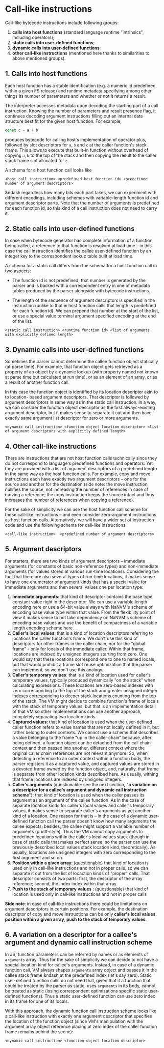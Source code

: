 # Call-like instructions

Call-like bytecode instructions include following groups:

1. **calls into host functions** (standard language runtime "intrinsics", including operators);
2. **static calls into user-defined functions**;
3. **dynamic calls into user-defined functions**;
4. **other call-like instructions** (mentioned here thanks to similarities to above mentioned groups).

## 1. Calls into host functions

Each host function has a stable identification (e.g. a numeric id predefined within a given FS
release) and runtime metadata specifying among other things its number of parameters and whether or
not it returns a result.

The interpreter accesses metadata upon decoding the starting part of a call instruction. Knowing the
number of parameters and result presence flag, it continues decoding argument instructions filling
out an internal data structure best fit for the given host function. For example,

```js
const c = a + b
```

produces bytecode for calling host's implementation of operator plus, followed by slot
descriptors for `a`, `b` and `c` at the caller function's stack frame. This allows to execute that
built-in function without overhead of copying `a`, `b` to the top of the stack and then copying
the result to the caller stack frame slot allocated for `c`.

A schema for a host function call looks like

`<host call instruction> <predefined host function id> <predefined number of argument descriptors>`

&ndash regardless how many bits each part takes, we can experiment with different encodings,
including schemes with variable-length function id and argument descriptor parts. Note that
the number of arguments is predefined for each function id, so this kind of a call instruction
does not need to carry it.

## 2. Static calls into user-defined functions

In case when bytecode generator has complete information of a function being called, a reference
to that function is resolved at load time &ndash; in this case the call instruction identifies
the callee user-defined function by an integer key to the correspondent lookup table built at load
time.

A schema for a static call differs from the schema for a host function call in two aspects:

- The function id is not predefined; that number is generated by the parser and is backed with
a correspondent entry in one of metadata tables produced by the parser alongside with bytecode
instructions.

- The length of the sequence of argument descriptors is specified in the instruction (unlike
to that in host function calls that length is predefined for each function id). We can prepend
that number at the start of the list, or use a special value terminal argument specified
encoding at the end of the list.

`<static call instruction> <runtime function id> <list of arguments with explicitly defined length>`

## 3. Dynamic calls into user-defined functions

Sometimes the parser cannot determine the callee function object statically (at parse time). For
example, that function object gets retrieved as a property of an object by a dynamic lookup
(with property named not known at parse time but calculated at run time), or as an element of
an array, or as a result of another function call.

In this case the function object is identified by its location descriptor akin to to location-
based argument descriptors. That descriptor is followed by argument descriptors in
same way as in the static call instruction. In a way, we can consider the function object
descriptor as the first always-existing argument descriptor, but it makes sense to separate
it out and then have exactly same argument list descriptor for zero or more arguments.

`<dynamic call instruction> <function object location descriptor> <list of argument descriptors
with explicitly defined length>`

## 4. Other call-like instructions

There are instructions that are not host function calls technically since they do not correspond
to language's predefined functions and operators. Yet they are provided with a list of argument
descriptors of a predefined length in the same way as the host function calls. For example,
copy and move instructions each have exactly two argument descriptors &ndash; one for the source and
another for the destination (side note: the move instruction nullifies the source, not increasing
the number of references in case of moving a reference; the copy instruction keeps the source intact
and thus increases the number of references when copying a reference).

For the sake of simplicity we can use the host function call scheme for these call-like instructions
&ndash; and even consider zero-argument instructions as host function calls. Alternatively, we will
have a wider set of instruction code and use the following schema for call-like instructions:

`<call-like instruction>  <predefined number of argument descriptors>`

## 5. Argument descriptors

For starters, there are two kinds of argument descriptors &ndash; immediate arguments (for constants
of basic non-reference types) and non-immediate arguments (for values stored at various run-time
locations). Considering the fact that there are also several types of run-time locations, it makes
sense to have one enumerator of argument kinds that has a special value for immediate arguments and
then several values one per location type:

1. **Immediate arguments**: that kind of descriptor contains the base type constant value right in
the descriptor. We can use a variable length encoding here or use a 64-bit value always with NaNVM's
scheme of encoding base value type within that value. From the flexibility point of view it makes
sense to not take dependency on NaNVM's scheme of encoding base values and use the benefit of
compactness of a variable length encoding scheme here.
2. **Caller's local values**: that is a kind of location descriptors referring to locations the
caller function's frame. We don't use this kind of descriptors for other frames in the caller chain,
nor for the "global frame" - only for locals of the immediate caller. Within that frame, locations
are indexed by unsigned integers starting from zero. One would say that these locations correspond
one to one to named locals, but that would prohibit a frame slot reuse optimization that the parser
can implement, so we don't use this analogy.
3. **Caller's temporary values**: that is a kind of location used for caller's temporary values,
typically produced dynamically "on the stack" when calculating expressions. These locations are
zero-based indexes with zero corresponding to the top of the stack and greater unsigned integer
indexes corresponding to deeper stack locations counting from the top of the stack. The VM might
decide to combine function's frame of locals with the stack of temporary values, but that is an
implementation detail of that VM so other implementations can use another approach, completely
separating two location kinds.
4. **Captured values**: that kind of location is used when the user-defined caller function refers
to value names that are not locally defined in it, but rather belong to outer contexts. We cannot
use a scheme that describes a value belonging to the frame "up in the caller chain" because, after
being defined, a function object can be detached from the call chain context and then passed into
another, different context where the original caller chain references are not relevant anymore. So,
when detecting a reference to an outer context within a function body, the parser registers it as
a captured value, and captured values are stored in a devoted frame owned by the function object,
and, naturally, that frame is separate from other location kinds described here. As usually, withing
that frame locations are indexed by unsigned integers.
5. **Caller's arguments** (questionable: see the next section, "**a variation on a descriptor for
a callee's argument and dynamic call instruction scheme**"): that kind of location is used when
the caller passes its argument as an argument of the callee function. As in the case of separate
location kinds for caller's local values and caller's temporary values, it makes sense to separate
caller's arguments as yet another kind of a location. One reason for that is &ndash; in the case of
a dynamic user-defined function call the parser doesn't know how many arguments the callee expects;
besides, the callee might support a variable number of arguments (printf-style). Thus the VM cannot
copy arguments to predefined locations within the caller's local values stack (though in case of
static calls that makes perfect sense, so the parser can use the previously described local values
stack location kind, theoretically). As usually, locations are unsigned integers with zero
corresponding to the first argument and so on.
6. **Position within a given array**: (questionable) that kind of location is used only in call-like
instructions and not in proper calls, so we can separate it out from the list of locaction kinds
of "proper" calls. That descriptor consists of two parts: first, the descriptor of the array
reference; second, the index index within that array.
7. **Push to the stack of temporary values** : (questionable) that kind of location is used only in
call-like instructions and not in proper calls

**Side note**: in case of call-like instructions there could be limitations on argument descriptors
in certain positions. For example, the destination descriptor of copy and move instructions can be
only **caller's local values**, **position within a given array**, **push to the stack of temporary
values**.

## 6. A variation on a descriptor for a callee's argument and dynamic call instruction scheme

In JS, function parameters can be referred by names or as elements of `arguments` array. Thus for
the sake of simplicity we can decide to not have a special location kind for callee's arguments.
Instead, in case of a dynamic function call, VM always shapes `arguments` array object and passes it
in the callee stack frame &ndash at the predefined index (let's say zero). Static user-defined
function calls do not need that, given that if a function that could be treated by the parser as
static, uses `arguments` in its body, cannot be treated as static (losing correspondent
optimizations specific static user-defined functions). Thus a static user-defined function can use
zero index in its frame for one of its locals.

With this approach, the dynamic function call instruction scheme looks like a call-like instruction
with exactly one argument descriptor that specifies the location of the function object (since VM's
manipulation with the argument array object reference placing at zero index of the caller function
frame remains behind the scene):

`<dynamic call instruction> <function object location descriptor>`
